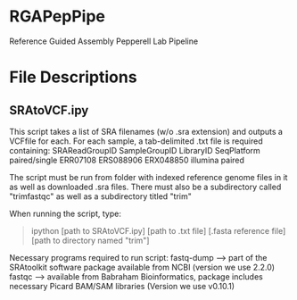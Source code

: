 RGAPepPipe
==========

Reference Guided Assembly Pepperell Lab Pipeline

File Descriptions
==================
SRAtoVCF.ipy
------------
This script takes a list of SRA filenames (w/o .sra extension) and outputs a VCFfile for each. For each sample, a tab-delimited .txt file is required containing:
SRAReadGroupID	SampleGroupID	LibraryID	SeqPlatform	paired/single
ERR07108	ERS088906	ERX048850	illumina	paired

The script must be run from folder with indexed reference genome files in it as well as downloaded .sra files. There must also be a subdirectory called "trimfastqc" as well as a subdirectory titled "trim"

When running the script, type:
> ipython [path to SRAtoVCF.ipy] [path to .txt file] [.fasta reference file] [path to directory named "trim"]

Necessary programs required to run script:
fastq-dump --> part of the SRAtoolkit software package available from NCBI (version we use 2.2.0)
fastqc --> available from Babraham Bioinformatics, package includes necessary Picard BAM/SAM libraries (Version we use v0.10.1)


